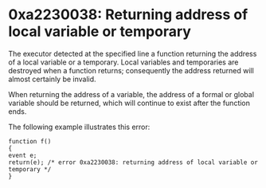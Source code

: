 # 0xa2230038: Returning address of local variable or temporary

The executor detected at the specified line a function returning the address of a local variable or a temporary. Local variables and temporaries are destroyed when a function returns; consequently the address returned will almost certainly be invalid.

When returning the address of a variable, the address of a formal or global variable should be returned, which will continue to exist after the function ends.

&#x20;

The following example illustrates this error:

```
function f()
{
event e;
return(e); /* error 0xa2230038: returning address of local variable or temporary */
}
```

&#x20;
